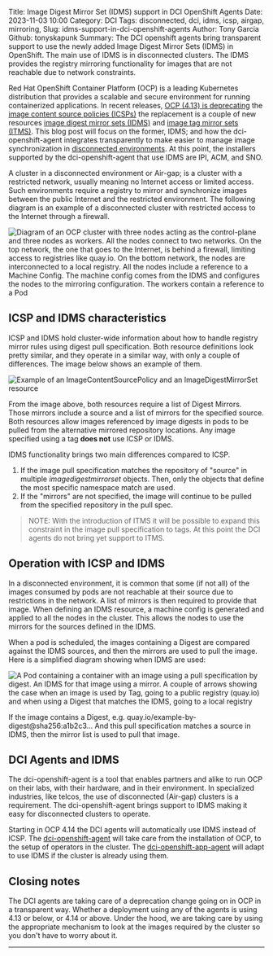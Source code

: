 Title: Image Digest Mirror Set (IDMS) support in DCI OpenShift Agents
Date: 2023-11-03 10:00
Category: DCI
Tags: disconnected, dci, idms, icsp, airgap, mirroring,
Slug: idms-support-in-dci-openshift-agents
Author: Tony Garcia
Github: tonyskapunk
Summary: The DCI openshift agents bring transparent support to use the newly added Image Digest Mirror Sets (IDMS) in OpenShift. The main use of IDMS is in disconnected clusters. The IDMS provides the registry mirroring functionality for images that are not reachable due to network constraints.

Red Hat OpenShift Container Platform (OCP) is a leading Kubernetes distribution that provides a scalable and secure environment for running containerized applications. In recent releases, [OCP (4.13) is deprecating](https://docs.openshift.com/container-platform/4.13/release_notes/ocp-4-13-release-notes.html#ocp-4-13-icsp) the [image content source policies (ICSPs)](https://docs.openshift.com/container-platform/4.13/rest_api/operator_apis/imagecontentsourcepolicy-operator-openshift-io-v1alpha1.html) the replacement is a couple of new resources [image digest mirror sets (IDMS)](https://docs.openshift.com/container-platform/4.13/rest_api/config_apis/imagedigestmirrorset-config-openshift-io-v1.html) and [image tag mirror sets (ITMS)](https://docs.openshift.com/container-platform/4.13/rest_api/config_apis/imagetagmirrorset-config-openshift-io-v1.html). This blog post will focus on the former, IDMS; and how the dci-openshift-agent integrates transparently to make easier to manage image synchronization in [disconnected environments](https://blog.distributed-ci.io/disconnected-environments-quick-start.html). At this point, the installers supported by the dci-openshift-agent that use IDMS are IPI, ACM, and SNO.

A cluster in a disconnected environment or Air-gap; is a cluster with a restricted network, usually meaning no Internet access or limited access. Such environments require a registry to mirror and synchronize images between the public Internet and the restricted environment. The following diagram is an example of a disconnected cluster with restricted access to the Internet through a firewall.

![Diagram of an OCP cluster with three nodes acting as the control-plane and three nodes as workers. All the nodes connect to two networks. On the top network, the one that goes to the Internet, is behind a firewall, limiting access to registries like quay.io. On the bottom network, the nodes are interconnected to a local registry. All the nodes include a reference to a Machine Config. The machine config comes from the IDMS and configures the nodes to the mirroring configuration. The workers contain a reference to a Pod]({static}/images/20231103-idms/disconnected_environment.jpg)

## ICSP and IDMS characteristics

ICSP and IDMS hold cluster-wide information about how to handle registry mirror rules using digest pull specification. Both resource definitions look pretty similar, and they operate in a similar way, with only a couple of differences. The image below shows an example of them.

![Example of an ImageContentSourcePolicy and an ImageDigestMirrorSet resource]({static}/images/20231103-idms/idms_icsp.jpg)

From the image above, both resources require a list of Digest Mirrors. Those mirrors include a source and a list of mirrors for the specified source. Both resources allow images referenced by image digests in pods to be pulled from the alternative mirrored repository locations. Any image specified using a tag **does not** use ICSP or IDMS.

IDMS functionality brings two main differences compared to ICSP.

1. If the image pull specification matches the repository of "source" in multiple *imagedigestmirrorset* objects. Then, only the objects that define the most specific namespace match are used.
1. If the "mirrors" are not specified, the image will continue to be pulled from the specified repository in the pull spec.

> NOTE: With the introduction of ITMS it will be possible to expand this constraint in the image pull specification to tags. At this point the DCI agents do not bring yet support to ITMS.

## Operation with ICSP and IDMS

In a disconnected environment, it is common that some (if not all) of the images consumed by pods are not reachable at their source due to restrictions in the network. A list of mirrors is then required to provide that image. When defining an IDMS resource, a machine config is generated and applied to all the nodes in the cluster. This allows the nodes to use the mirrors for the sources defined in the IDMS.

When a pod is scheduled, the images containing a Digest are compared against the IDMS sources, and then the mirrors are used to pull the image. Here is a simplified diagram showing when IDMS are used:

![A Pod containing a container with an image using a pull specification by digest. An IDMS for that image using a mirror. A couple of arrows showing the case when an image is used by Tag, going to a public registry (quay.io) and when using a Digest that matches the IDMS, going to a local registry]({static}/images/20231103-idms/IDMS_flow.jpg)

If the image contains a Digest, e.g. quay.io/example-by-digest@sha256:a1b2c3... And this pull specification matches a source in IDMS, then the mirror list is used to pull that image.

## DCI Agents and IDMS

The dci-openshift-agent is a tool that enables partners and alike to run OCP on their labs, with their hardware, and in their environment. In specialized industries, like telcos, the use of disconnected (Air-gap) clusters is a requirement. The dci-openshift-agent brings support to IDMS making it easy for disconnected clusters to operate.

Starting in OCP 4.14 the DCI agents will automatically use IDMS instead of ICSP. The [dci-openshift-agent](https://doc.distributed-ci.io/dci-openshift-agent/) will take care from the installation of OCP, to the setup of operators in the cluster. The [dci-openshift-app-agent](https://doc.distributed-ci.io/dci-openshift-app-agent/) will adapt to use IDMS if the cluster is already using them.

## Closing notes

The DCI agents are taking care of a deprecation change going on in OCP in a transparent way. Whether a deployment using any of the agents is using 4.13 or below, or 4.14 or above. Under the hood, we are taking care by using the appropriate mechanism to look at the images required by the cluster so you don't have to worry about it.

---
